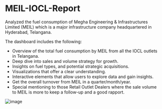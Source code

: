 # MEIL-IOCL-Report
Analyzed the fuel consumption of Megha Engineering &amp; Infrastructures Limited (MEIL) which is a major infrastructure company headquartered in Hyderabad, Telangana.

The dashboard includes the following:
- Overview of the total fuel consumption by MEIL from all the IOCL outlets in Telangana.
- Deep dive into sales and volume strategy for growth.
- Insights on fuel types, and potential strategic acquisitions.
- Visualizations that offer a clear understanding.
- Interactive elements that allow users to explore data and gain insights.
- Get the overall turnover from MEIL in a quarter/month/year.
- Special mentioning to those Retail Outlet Dealers where the sale volume to MEIL is more to keep a follow-up and a good rapport.



![image](https://github.com/preethamreddy3743/MEIL-IOCL-Dashboard/assets/88039877/52e83c0c-7135-4836-8639-30c621df972c)

